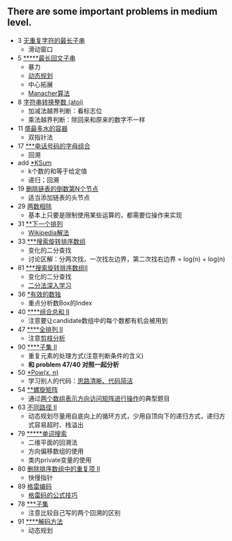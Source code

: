 There are some important problems in medium level.
--------------

- 3 [无重复字符的最长子串](/src/_java/medium/LongestSubstringWithoutRepeatingCharacters.java)
    - 滑动窗口
- 5 [*****最长回文子串](/src/_java/medium/LongestPalindromicSubstring.java)
    - 暴力
    - [动态规划](https://leetcode-cn.com/problems/longest-palindromic-substring/solution/zui-chang-hui-wen-zi-chuan-by-leetcode/)
    - 中心拓展
    - [Manacher算法](https://weiguozhao.github.io/2018/05/10/LongestPalindromicSubstring/)
- 8 [字符串转换整数 (atoi)](/src/_java/medium/StringtoInteger.java)
    - 加减法越界判断：看标志位
    - 乘法越界判断：除回来和原来的数字不一样
- 11 [盛最多水的容器](/src/_java/medium/ContainerWithMostWater.java)
    - 双指针法
- 17 [***电话号码的字母组合](/src/_java/medium/LetterCombinationsofaPhoneNumber.java)
    - 回溯
- add [*KSum](https://leetcode-cn.com/problems/4sum/solution/kshu-zhi-he-de-tong-yong-mo-ban-by-mrxiong/)
    - k个数的和等于给定值
    - 递归；回溯
- 19 [删除链表的倒数第N个节点](/src/_java/medium/RemoveNthNodeFromEndofList.java)
    - 适当添加链表的头节点
- 29 [两数相除](/src/_java/medium/DivideTwoIntegers.java)
    - 基本上只要是限制使用某些运算的，都需要位操作来实现
- 31 [**下一个排列](/src/_java/medium/NextPermutation.java)
    - [Wikipedia解法](https://leetcode-cn.com/problems/next-permutation/solution/xia-yi-ge-pai-lie-by-powcai/)
- 33 [***搜索旋转排序数组](/src/_java/medium/SearchinRotatedSortedArray.java)
    - 变化的二分查找
    - 讨论区解：分两次找，一次找左边界，第二次找右边界 = log(n) + log(n)
- 81 [***搜索旋转排序数组II](/src/_java/medium/SearchinRotatedSortedArray_II.java)
    - 变化的二分查找
    - [二分法深入学习](https://www.liwei.party/2019/06/19/leetcode-solution-new/search-insert-position/)
- 36 [*有效的数独](/src/_java/medium/ValidSudoku.java)
    - 重点分析数Box的Index
- 40 [****组合总和 II](/src/_java/medium/CombinationSum_II.java)
    - 注意要让candidate数组中的每个数都有机会被用到
- 47 [****全排列 II](/src/_java/medium/Permutations_II.java)
    - 注意[剪枝分析](https://leetcode-cn.com/problems/permutations-ii/solution/hui-su-suan-fa-python-dai-ma-java-dai-ma-by-liwe-2/)
- 90 [****子集 II](/src/_java/medium/Subsets_II.java)
    - 重复元素的处理方式(注意判断条件的含义)
    - **和 problem 47/40 对照一起分析**
- 50 [*Pow(x, n)](/src/_java/medium/Pow_xn.java)
    - 学习别人的代码：[思路清晰、代码简洁](https://leetcode-cn.com/problems/powx-n/solution/qing-xi-jian-dan-de-dan-han-shu-di-gui-wu-lei-xing/)
- 54 [**螺旋矩阵](/src/_java/medium/SpiralMatrix.java)
    - 通过[两个数组表示方向访问矩阵进行操作](https://leetcode-cn.com/problems/spiral-matrix/solution/luo-xuan-ju-zhen-by-leetcode/)的典型题目
- 63 [不同路径 II](/src/_java/medium/UniquePaths_II.java)
    - 动态规划尽量用自底向上的循环方式，少用自顶向下的递归方式，递归方式容易超时、栈溢出
- 79 [*****单词搜索](/src/_java/medium/WordSearch.java)
    - 二维平面的回溯法
    - 方向偏移数组的使用
    - 类内private变量的使用
- 80 [删除排序数组中的重复项 II](/src/_java/medium/RemoveDuplicatesfromSortedArray_II.java)
    - 快慢指针
- 89 [格雷编码](/src/_java/medium/GrayCode.java)
    - [格雷码的公式技巧](https://leetcode-cn.com/problems/gray-code/solution/gray-code-jing-xiang-fan-she-fa-by-jyd/)
- 78 [***子集](/src/_java/medium/Subsets.java)
    - 注意比较自己写的两个回溯的区别
- 91 [****解码方法](/src/_java/medium/DecodeWays.java)
    - 动态规划
